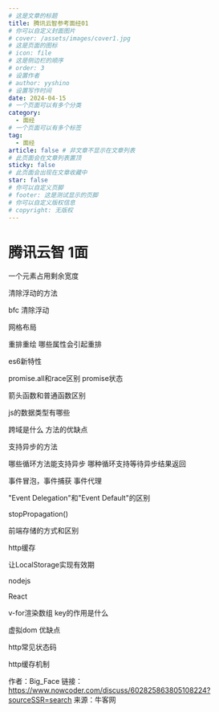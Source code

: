 ```yaml
---
# 这是文章的标题
title: 腾讯云智参考面经01
# 你可以自定义封面图片
# cover: /assets/images/cover1.jpg
# 这是页面的图标
# icon: file
# 这是侧边栏的顺序
# order: 3
# 设置作者
# author: yyshino
# 设置写作时间
date: 2024-04-15
# 一个页面可以有多个分类
category:
  - 面经
# 一个页面可以有多个标签
tag:
  - 面经
article: false # 非文章不显示在文章列表
# 此页面会在文章列表置顶
sticky: false
# 此页面会出现在文章收藏中
star: false
# 你可以自定义页脚
# footer: 这是测试显示的页脚
# 你可以自定义版权信息
# copyright: 无版权
---
```




# 腾讯云智 1面

一个元素占用剩余宽度

清除浮动的方法

bfc   清除浮动

网格布局

重排重绘  哪些属性会引起重排

es6新特性

promise.all和race区别  promise状态

箭头函数和普通函数区别

js的数据类型有哪些

跨域是什么  方法的优缺点

支持异步的方法

哪些循环方法能支持异步    哪种循环支持等待异步结果返回

事件冒泡，事件捕获  事件代理

"Event Delegation"和"Event Default"的区别

stopPropagation()

前端存储的方式和区别

http缓存

让LocalStorage实现有效期

nodejs

React

v-for渲染数组 key的作用是什么

虚拟dom  优缺点

http常见状态码

http缓存机制

作者：Big_Face
链接：https://www.nowcoder.com/discuss/602825863805108224?sourceSSR=search
来源：牛客网